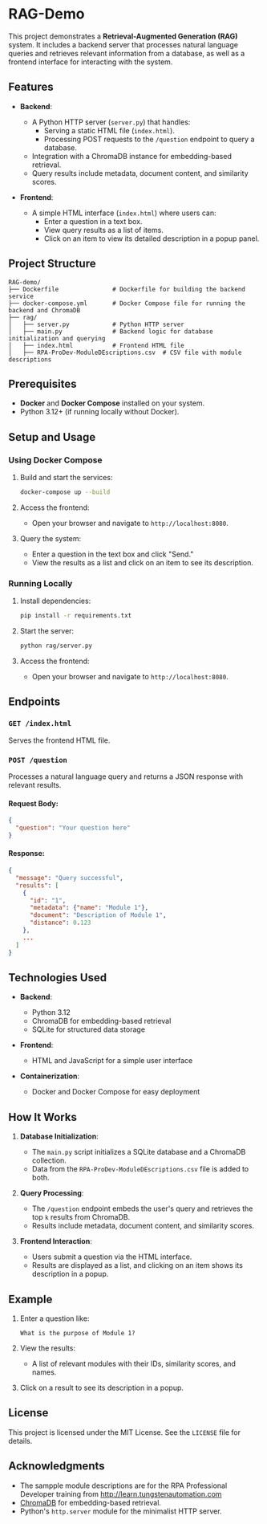 # RAG-Demo

This project demonstrates a **Retrieval-Augmented Generation (RAG)** system. It includes a backend server that processes natural language queries and retrieves relevant information from a database, as well as a frontend interface for interacting with the system.

## Features

- **Backend**:
  - A Python HTTP server (`server.py`) that handles:
    - Serving a static HTML file (`index.html`).
    - Processing POST requests to the `/question` endpoint to query a database.
  - Integration with a ChromaDB instance for embedding-based retrieval.
  - Query results include metadata, document content, and similarity scores.

- **Frontend**:
  - A simple HTML interface (`index.html`) where users can:
    - Enter a question in a text box.
    - View query results as a list of items.
    - Click on an item to view its detailed description in a popup panel.

## Project Structure

```
RAG-demo/
├── Dockerfile               # Dockerfile for building the backend service
├── docker-compose.yml       # Docker Compose file for running the backend and ChromaDB
├── rag/
│   ├── server.py            # Python HTTP server
│   ├── main.py              # Backend logic for database initialization and querying
│   ├── index.html           # Frontend HTML file
│   ├── RPA-ProDev-ModuleDEscriptions.csv  # CSV file with module descriptions
```

## Prerequisites

- **Docker** and **Docker Compose** installed on your system.
- Python 3.12+ (if running locally without Docker).

## Setup and Usage

### Using Docker Compose

1. Build and start the services:
   ```bash
   docker-compose up --build
   ```

2. Access the frontend:
   - Open your browser and navigate to `http://localhost:8080`.

3. Query the system:
   - Enter a question in the text box and click "Send."
   - View the results as a list and click on an item to see its description.

### Running Locally

1. Install dependencies:
   ```bash
   pip install -r requirements.txt
   ```

2. Start the server:
   ```bash
   python rag/server.py
   ```

3. Access the frontend:
   - Open your browser and navigate to `http://localhost:8080`.

## Endpoints

### `GET /index.html`
Serves the frontend HTML file.

### `POST /question`
Processes a natural language query and returns a JSON response with relevant results.

#### Request Body:
```json
{
  "question": "Your question here"
}
```

#### Response:
```json
{
  "message": "Query successful",
  "results": [
    {
      "id": "1",
      "metadata": {"name": "Module 1"},
      "document": "Description of Module 1",
      "distance": 0.123
    },
    ...
  ]
}
```

## Technologies Used

- **Backend**:
  - Python 3.12
  - ChromaDB for embedding-based retrieval
  - SQLite for structured data storage

- **Frontend**:
  - HTML and JavaScript for a simple user interface

- **Containerization**:
  - Docker and Docker Compose for easy deployment

## How It Works

1. **Database Initialization**:
   - The `main.py` script initializes a SQLite database and a ChromaDB collection.
   - Data from the `RPA-ProDev-ModuleDEscriptions.csv` file is added to both.

2. **Query Processing**:
   - The `/question` endpoint embeds the user's query and retrieves the top `k` results from ChromaDB.
   - Results include metadata, document content, and similarity scores.

3. **Frontend Interaction**:
   - Users submit a question via the HTML interface.
   - Results are displayed as a list, and clicking on an item shows its description in a popup.

## Example

1. Enter a question like:
   ```
   What is the purpose of Module 1?
   ```

2. View the results:
   - A list of relevant modules with their IDs, similarity scores, and names.

3. Click on a result to see its description in a popup.

## License

This project is licensed under the MIT License. See the `LICENSE` file for details.

## Acknowledgments

- The sampple module descriptions are for the RPA Professional Developer training from http://learn.tungstenautomation.com
- [ChromaDB](https://www.trychroma.com/) for embedding-based retrieval.
- Python's `http.server` module for the minimalist HTTP server.
```
